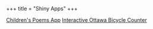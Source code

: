 +++
title = "Shiny Apps"
+++

[Children's Poems App](https://whipson.shinyapps.io/poems_app/)
[Interactive Ottawa Bicycle Counter](https://whipson.shinyapps.io/Ottawa_Bike_Counters/)
